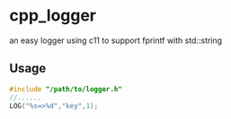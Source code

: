 # cpp_logger
an easy logger using c11 to support fprintf with std::string

## Usage
```cpp
#include "/path/to/logger.h"
//......
LOG("%s=>%d","key",1);
```
